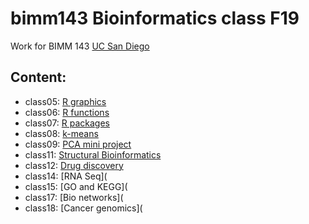 # bimm143 Bioinformatics class F19

Work for BIMM 143 [UC San Diego](https://bioboot.github.io/bimm143_F19/)

## Content:
- class05: [R graphics](https://github.com/kevinbanh3/bimm143-Fall-2019/blob/master/BIMM143Class1/Class5.md)
- class06: [R functions](https://github.com/kevinbanh3/bimm143-Fall-2019/blob/master/Class6/Class06.md)
- class07: [R packages](https://github.com/kevinbanh3/bimm143-Fall-2019/blob/master/Class07/Class7.md)
- class08: [k-means](https://github.com/kevinbanh3/bimm143-Fall-2019/blob/master/Class08/class8.md)
- class09: [PCA mini project](https://github.com/kevinbanh3/bimm143-Fall-2019/blob/master/Class9/class9.md)
- class11: [Structural Bioinformatics](https://github.com/kevinbanh3/bimm143-Fall-2019/blob/master/Class11/Class11.md)
- class12: [Drug discovery](https://github.com/kevinbanh3/bimm143-Fall-2019/blob/master/Class12/Realclass12.md)
- class14: [RNA Seq](
- class15: [GO and KEGG](
- class17: [Bio networks](
- class18: [Cancer genomics](
